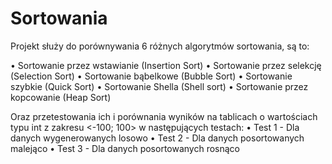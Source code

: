 # Sortowania

Projekt służy do porównywania 6 różnych algorytmów sortowania, są to:

• Sortowanie przez wstawianie (Insertion Sort)
• Sortowanie przez selekcję (Selection Sort)
• Sortowanie bąbelkowe (Bubble Sort)
• Sortowanie szybkie (Quick Sort)
• Sortowanie Shella (Shell sort)
• Sortowanie przez kopcowanie (Heap Sort)

Oraz przetestowania ich i porównania wyników na tablicach o wartościach typu int z zakresu <-100; 100> w następujących testach:
• Test 1 - Dla danych wygenerowanych losowo
• Test 2 - Dla danych posortowanych malejąco
• Test 3 - Dla danych posortowanych rosnąco
